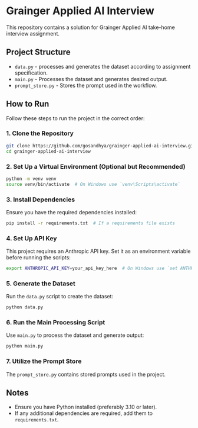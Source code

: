 # Grainger Applied AI Interview

This repository contains a solution for Grainger Applied AI take-home interview assignment.

## Project Structure

- `data.py` - processes and generates the dataset according to assignment specification.
- `main.py` - Processes the dataset and generates desired output.
- `prompt_store.py` - Stores the prompt used in the workflow.


## How to Run

Follow these steps to run the project in the correct order:

### 1. Clone the Repository
```bash
git clone https://github.com/gosandhya/grainger-applied-ai-interview.git
cd grainger-applied-ai-interview
```

### 2. Set Up a Virtual Environment (Optional but Recommended)
```bash
python -m venv venv
source venv/bin/activate  # On Windows use `venv\Scripts\activate`
```

### 3. Install Dependencies
Ensure you have the required dependencies installed:
```bash
pip install -r requirements.txt  # If a requirements file exists
```

### 4. Set Up API Key
This project requires an Anthropic API key. Set it as an environment variable before running the scripts:
```bash
export ANTHROPIC_API_KEY=your_api_key_here  # On Windows use `set ANTHROPIC_API_KEY=your_api_key_here`
```

### 5. Generate the Dataset
Run the `data.py` script to create the dataset:
```bash
python data.py
```

### 6. Run the Main Processing Script
Use `main.py` to process the dataset and generate output:
```bash
python main.py
```

### 7. Utilize the Prompt Store
The `prompt_store.py` contains stored prompts used in the project. 

## Notes
- Ensure you have Python installed (preferably 3.10 or later).
- If any additional dependencies are required, add them to `requirements.txt`.


